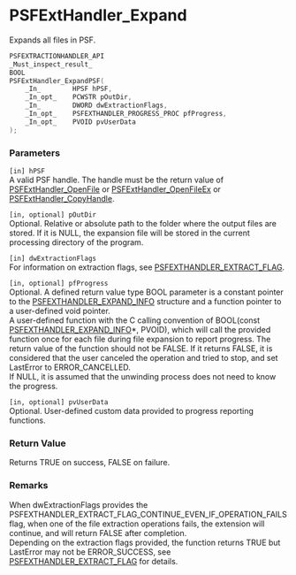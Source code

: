 # PSFExtHandler_Expand
Expands all files in PSF.
````c
PSFEXTRACTIONHANDLER_API
_Must_inspect_result_
BOOL
PSFExtHandler_ExpandPSF(
    _In_        HPSF hPSF,
    _In_opt_    PCWSTR pOutDir,
    _In_        DWORD dwExtractionFlags,
    _In_opt_    PSFEXTHANDLER_PROGRESS_PROC pfProgress,
    _In_opt_    PVOID pvUserData
);
````
### Parameters
`[in] hPSF`  
A valid PSF handle. The handle must be the return value of [PSFExtHandler_OpenFile](PSFExtHandler_OpenFile_en.md) or [PSFExtHandler_OpenFileEx](PSFExtHandler_OpenFileEx_en.md) or [PSFExtHandler_CopyHandle](PSFExtHandler_CopyHandle_en.md).

`[in, optional] pOutDir`  
Optional. Relative or absolute path to the folder where the output files are stored. If it is NULL, the expansion file will be stored in the current processing directory of the program.

`[in] dwExtractionFlags`  
For information on extraction flags, see [PSFEXTHANDLER_EXTRACT_FLAG](PSFEXTHANDLER_EXTRACT_FLAG_en.md).

`[in, optional] pfProgress`  
Optional. A defined return value type BOOL parameter is a constant pointer to the [PSFEXTHANDLER_EXPAND_INFO](PSFEXTHANDLER_EXPAND_INFO_en.md) structure and a function pointer to a user-defined void pointer.  
A user-defined function with the C calling convention of BOOL(const [PSFEXTHANDLER_EXPAND_INFO](PSFEXTHANDLER_EXPAND_INFO_en.md)\*, PVOID), which will call the provided function once for each file during file expansion to report progress. The return value of the function should not be FALSE. If it returns FALSE, it is considered that the user canceled the operation and tried to stop, and set LastError to ERROR_CANCELLED.  
If NULL, it is assumed that the unwinding process does not need to know the progress.

`[in, optional] pvUserData`  
Optional. User-defined custom data provided to progress reporting functions.
### Return Value
Returns TRUE on success, FALSE on failure.
### Remarks
When dwExtractionFlags provides the PSFEXTHANDLER_EXTRACT_FLAG_CONTINUE_EVEN_IF_OPERATION_FAILS flag, when one of the file extraction operations fails, the extension will continue, and will return FALSE after completion.  
Depending on the extraction flags provided, the function returns TRUE but LastError may not be ERROR_SUCCESS, see [PSFEXTHANDLER_EXTRACT_FLAG](PSFEXTHANDLER_EXTRACT_FLAG_en.md) for details.
